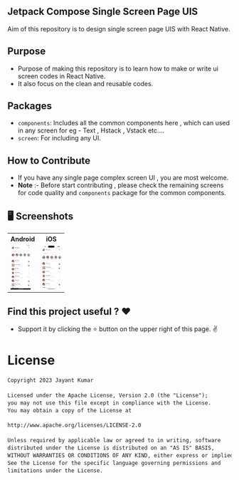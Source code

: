 ## Jetpack Compose Single Screen Page UIS

<p> Aim of this repository is to design single screen page UIS with React Native.</p>

## Purpose

- Purpose of making this repository is to learn how to make or write ui screen codes in
  React Native.
- It also focus on the clean and reusable codes.

## Packages

- `components`: Includes all the common components here , which can used in any screen for eg -
  Text , Hstack , Vstack etc....
- `screen`: For including any UI.

## How to Contribute

- If you have any single page complex screen UI , you are most welcome.
- **Note** :- Before start contributing , please check the remaining screens for code quality
  and `components` package for the common components.

## 🖥️ Screenshots

<table style="width:100%">
  <tr>
    <th>Android</th>
<th>iOS</th>
  </tr>
  <tr>
    <td><img src = "screenshots/ChatUI_Android.png" height="100"/></td>
 <td><img src = "screenshots/ChatUI_iOS.png"  height="100"/></td>
  </tr>
</table>

## Find this project useful ? ❤️

- Support it by clicking the ⭐️ button on the upper right of this page. ✌️

# License

```markdown
Copyright 2023 Jayant Kumar

Licensed under the Apache License, Version 2.0 (the "License");
you may not use this file except in compliance with the License.
You may obtain a copy of the License at

http://www.apache.org/licenses/LICENSE-2.0

Unless required by applicable law or agreed to in writing, software
distributed under the License is distributed on an "AS IS" BASIS,
WITHOUT WARRANTIES OR CONDITIONS OF ANY KIND, either express or implied.
See the License for the specific language governing permissions and
limitations under the License.
```
